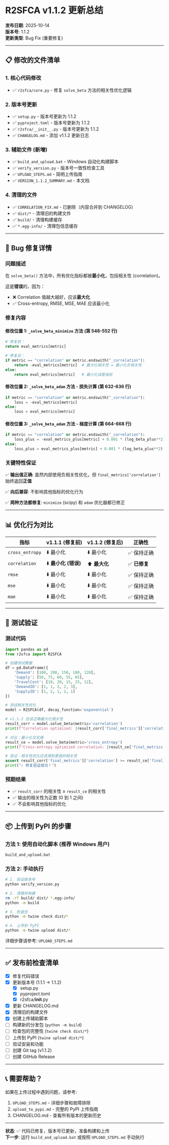 # R2SFCA v1.1.2 更新总结

**发布日期**: 2025-10-14  
**版本号**: 1.1.2  
**更新类型**: Bug Fix (重要修复)

---

## 📋 修改的文件清单

### 1. 核心代码修改
- ✅ `r2sfca/core.py` - 修复 `solve_beta` 方法的相关性优化逻辑

### 2. 版本号更新
- ✅ `setup.py` - 版本号更新为 1.1.2
- ✅ `pyproject.toml` - 版本号更新为 1.1.2
- ✅ `r2sfca/__init__.py` - 版本号更新为 1.1.2
- ✅ `CHANGELOG.md` - 添加 v1.1.2 更新日志

### 3. 辅助文件 (新增)
- ✅ `build_and_upload.bat` - Windows 自动化构建脚本
- ✅ `verify_version.py` - 版本号一致性检查工具
- ✅ `UPLOAD_STEPS.md` - 简明上传指南
- ✅ `VERSION_1.1.2_SUMMARY.md` - 本文档

### 4. 清理的文件
- ✅ `CORRELATION_FIX.md` - 已删除（内容合并到 CHANGELOG）
- ✅ `dist/*` - 清理旧的构建文件
- ✅ `build/` - 清理构建缓存
- ✅ `*.egg-info/` - 清理包信息缓存

---

## 🐛 Bug 修复详情

### 问题描述
在 `solve_beta()` 方法中，所有优化指标都被**最小化**，包括相关性 (correlation)。

这是**错误**的，因为：
- ❌ Correlation 值越大越好，应该**最大化**
- ✅ Cross-entropy, RMSE, MSE, MAE 应该最小化

### 修复内容

#### 修改位置 1: `_solve_beta_minimize` 方法 (第 548-552 行)
```python
# 修复前：
return eval_metrics[metric]

# 修复后：
if metric == "correlation" or metric.endswith("_correlation"):
    return -eval_metrics[metric]  # 最大化相关性 = 最小化负相关性
else:
    return eval_metrics[metric]   # 最小化误差指标
```

#### 修改位置 2: `_solve_beta_adam` 方法 - 损失计算 (第 632-636 行)
```python
if metric == "correlation" or metric.endswith("_correlation"):
    loss = -eval_metrics[metric]
else:
    loss = eval_metrics[metric]
```

#### 修改位置 3: `_solve_beta_adam` 方法 - 梯度计算 (第 664-668 行)
```python
if metric == "correlation" or metric.endswith("_correlation"):
    loss_plus = -eval_metrics_plus[metric] + 0.001 * (log_beta_plus**2)
else:
    loss_plus = eval_metrics_plus[metric] + 0.001 * (log_beta_plus**2)
```

### 关键特性保证

✅ **输出值正确**: 虽然内部使用负相关性优化，但 `final_metrics['correlation']` 始终返回**正值**

✅ **向后兼容**: 不影响其他指标的优化行为

✅ **两种方法都修复**: `minimize` (scipy) 和 `adam` 优化器都已修正

---

## 📊 优化行为对比

| 指标 | v1.1.1 (修复前) | v1.1.2 (修复后) | 正确性 |
|------|----------------|-----------------|--------|
| `cross_entropy` | ⬇️ 最小化 | ⬇️ 最小化 | ✅ 保持正确 |
| `correlation` | ⬇️ **最小化 (错误)** | ⬆️ **最大化** | ✅ **已修复** |
| `rmse` | ⬇️ 最小化 | ⬇️ 最小化 | ✅ 保持正确 |
| `mse` | ⬇️ 最小化 | ⬇️ 最小化 | ✅ 保持正确 |
| `mae` | ⬇️ 最小化 | ⬇️ 最小化 | ✅ 保持正确 |

---

## 🧪 测试验证

### 测试代码
```python
import pandas as pd
from r2sfca import R2SFCA

# 创建测试数据
df = pd.DataFrame({
    'Demand': [100, 200, 150, 180, 120],
    'Supply': [50, 75, 60, 55, 65],
    'TravelCost': [10, 20, 15, 25, 12],
    'DemandID': [1, 1, 2, 2, 3],
    'SupplyID': [1, 2, 1, 2, 1]
})

# 测试相关性优化
model = R2SFCA(df, decay_function='exponential')

# v1.1.2 应该正确最大化相关性
result_corr = model.solve_beta(metric='correlation')
print(f"Correlation optimized: {result_corr['final_metrics']['correlation']:.4f}")

# 对比：最小化交叉熵
result_ce = model.solve_beta(metric='cross_entropy')
print(f"Cross-entropy optimized correlation: {result_ce['final_metrics']['correlation']:.4f}")

# 验证：相关性优化应该得到更高的相关性
assert result_corr['final_metrics']['correlation'] >= result_ce['final_metrics']['correlation']
print("✓ 修复验证成功！")
```

### 预期结果
- ✅ `result_corr` 的相关性 ≥ `result_ce` 的相关性
- ✅ 输出的相关性为正数 (0 到 1 之间)
- ✅ 不会影响其他指标的优化

---

## 📦 上传到 PyPI 的步骤

### 方法 1: 使用自动化脚本 (推荐 Windows 用户)
```cmd
build_and_upload.bat
```

### 方法 2: 手动执行
```bash
# 1. 验证版本号
python verify_version.py

# 2. 清理并构建
rm -rf build/ dist/ *.egg-info/
python -m build

# 3. 检查包
python -m twine check dist/*

# 4. 上传到 PyPI
python -m twine upload dist/*
```

详细步骤请参考: `UPLOAD_STEPS.md`

---

## ✅ 发布前检查清单

- [x] 修复代码错误
- [x] 更新版本号 (1.1.1 → 1.1.2)
  - [x] setup.py
  - [x] pyproject.toml
  - [x] r2sfca/__init__.py
- [x] 更新 CHANGELOG.md
- [x] 清理旧的构建文件
- [x] 创建上传辅助脚本
- [ ] 构建新的分发包 (`python -m build`)
- [ ] 检查包的完整性 (`twine check dist/*`)
- [ ] 上传到 PyPI (`twine upload dist/*`)
- [ ] 验证安装和功能
- [ ] 创建 Git tag (v1.1.2)
- [ ] 创建 GitHub Release

---

## 📞 需要帮助？

如果在上传过程中遇到问题，请参考:
1. `UPLOAD_STEPS.md` - 详细步骤和故障排除
2. `upload_to_pypi.md` - 完整的 PyPI 上传指南
3. CHANGELOG.md - 查看所有版本的更新历史

---

**状态**: ✅ 代码已修复，版本号已更新，准备构建和上传  
**下一步**: 运行 `build_and_upload.bat` 或按照 `UPLOAD_STEPS.md` 手动执行


